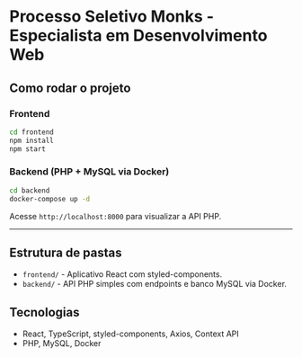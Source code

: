 # Processo Seletivo Monks - Especialista em Desenvolvimento Web

## Como rodar o projeto

### Frontend
```bash
cd frontend
npm install
npm start
```

### Backend (PHP + MySQL via Docker)
```bash
cd backend
docker-compose up -d
```

Acesse `http://localhost:8000` para visualizar a API PHP.

---

## Estrutura de pastas
- `frontend/` - Aplicativo React com styled-components.
- `backend/` - API PHP simples com endpoints e banco MySQL via Docker.

## Tecnologias
- React, TypeScript, styled-components, Axios, Context API
- PHP, MySQL, Docker